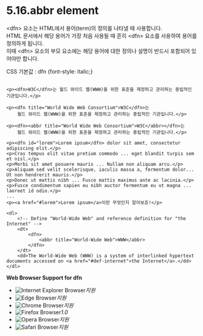 # 5.16.abbr element

&lt;dfn&gt; 요소는 HTML에서 용어\(term\)의 정의를 나타낼 때 사용합니다.  
HTML 문서에서 해당 용어가 가장 처음 사용될 때 흔히 &lt;dfn&gt; 요소를 사용하여 용어를 정의하게 됩니다.  
이때 &lt;dfn&gt; 요소의 부모 요소에는 해당 용어에 대한 정의나 설명이 반드시 포함되어 있어야만 합니다.  
  
CSS 기본값 : dfn {font-style: italic;}

```text

<p><dfn>W3C</dfn>는 월드 와이드 웹(WWW)을 위한 표준을 제정하고 관리하는 중립적인 기관입니다.</p>

<p><dfn title="World Wide Web Consortium">W3C</dfn>는 
	월드 와이드 웹(WWW)을 위한 표준을 제정하고 관리하는 중립적인 기관입니다.</p>

<p><dfn><abbr title="World Wide Web Consortium">W3C</abbr></dfn>는
	월드 와이드 웹(WWW)을 위한 표준을 제정하고 관리하는 중립적인 기관입니다.</p>

<p><dfn id="lorem">Lorem ipsum</dfn> dolor sit amet, consectetur adipiscing elit.</p>
<p>Cras tempus elit vitae pretium commodo ... eget blandit turpis sem et nisl.</p>
<p>Morbi sit amet posuere mauris ... Nullam non aliquam arcu.</p>
<p>Aliquam sed velit scelerisque, iaculis massa a, fermentum dolor... Ut non hendrerit mauris.</p>
<p>Donec ut mattis nibh ... Fusce mattis maximus ante ac lacinia.</p>
<p>Fusce condimentum sapien eu nibh auctor fermentum eu ut magna ... laoreet id odio.</p>
...
<p><a href="#lorem">Lorem ipsum</a>이란 무엇인지 알아보죠!</p>

<dl>
	<!-- Define "World-Wide Web" and reference definition for "the Internet" -->
	<dt>
		<dfn>
			<abbr title="World-Wide Web">WWW</abbr>
		</dfn>
	</dt>
	<dd>The World-Wide Web (WWW) is a system of interlinked hypertext documents accessed on <a href="#def-internet">the Internet</a>.</dd>
</dl>
```

**Web Browser Support for dfn**

* ![Internet Explorer Browser](images/icon/ico_ie-true.png)_지원_
* ![Edge Browser](images/icon/ico_edge-true.png)_지원_
* ![Chrome Browser](images/icon/ico_chrome-true.png)_지원_
* ![Firefox Browser](images/icon/ico_firefox-true.png)_1.0_
* ![Opera Browser](images/icon/ico_opera-true.png)_지원_
* ![Safari Browser](images/icon/ico_safari-true.png)_지원_

